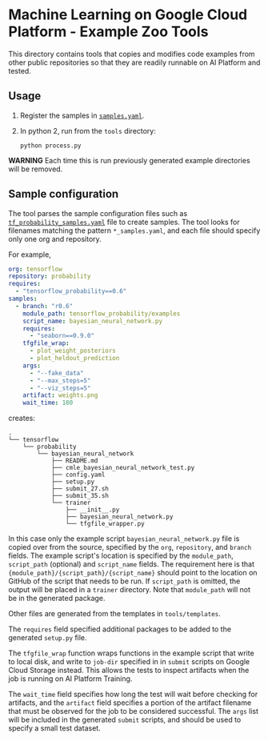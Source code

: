 # Machine Learning on Google Cloud Platform - Example Zoo Tools

This directory contains tools that copies and modifies code examples from other public repositories so that they are readily runnable on AI Platform and tested.

## Usage

1. Register the samples in [`samples.yaml`](samples.yaml).

1. In python 2, run from the `tools` directory:

	```
	python process.py
	```

**WARNING** Each time this is run previously generated example directories will be removed.


## Sample configuration

The tool parses the sample configuration files such as [`tf_probability_samples.yaml`](tf_probability_samples.yaml) file to create samples.  The tool looks for filenames matching the pattern `*_samples.yaml`, and each file should specify only one org and repository.

For example,

```yaml
org: tensorflow
repository: probability
requires:
  - "tensorflow_probability==0.6"
samples:
  - branch: "r0.6"
    module_path: tensorflow_probability/examples
    script_name: bayesian_neural_network.py
    requires:
      - "seaborn==0.9.0"
    tfgfile_wrap:
      - plot_weight_posteriors
      - plot_heldout_prediction
    args:
      - "--fake_data"
      - "--max_steps=5"
      - "--viz_steps=5"
    artifact: weights.png
    wait_time: 180
```

creates:

```
.
└── tensorflow
    └── probability
        └── bayesian_neural_network
            ├── README.md
            ├── cmle_bayesian_neural_network_test.py
            ├── config.yaml
            ├── setup.py
            ├── submit_27.sh
            ├── submit_35.sh
            └── trainer
                ├── __init__.py
                ├── bayesian_neural_network.py
                └── tfgfile_wrapper.py
```

In this case only the example script `bayesian_neural_network.py` file is copied over from the source, specified by the `org`, `repository`, and `branch` fields.  The example script's location is specified by the `module_path`, `script_path` (optional) and `script_name` fields.  The requirement here is that `{module_path}/{script_path}/{script_name}` should point to the location on GitHub of the script that needs to be run.  If `script_path` is omitted, the output will be placed in a `trainer` directory.  Note that `module_path` will not be in the generated package.

Other files are generated from the templates in `tools/templates`.

The `requires` field specified additional packages to be added to the generated `setup.py` file.

The `tfgfile_wrap` function wraps functions in the example script that write to local disk, and write to `job-dir` specified in in `submit` scripts on Google Cloud Storage instead.  This allows the tests to inspect artifacts when the job is running on AI Platform Training.

The `wait_time` field specifies how long the test will wait before checking for artifacts, and the `artifact` field specifies a portion of the artifact filename that must be observed for the job to be considered successful.  The `args` list will be included in the generated `submit` scripts, and should be used to specify a small test dataset.
